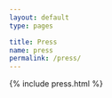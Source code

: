 ```yaml
---
layout: default
type: pages

title: Press
name: press
permalink: /press/
---
```


{% include press.html %}
